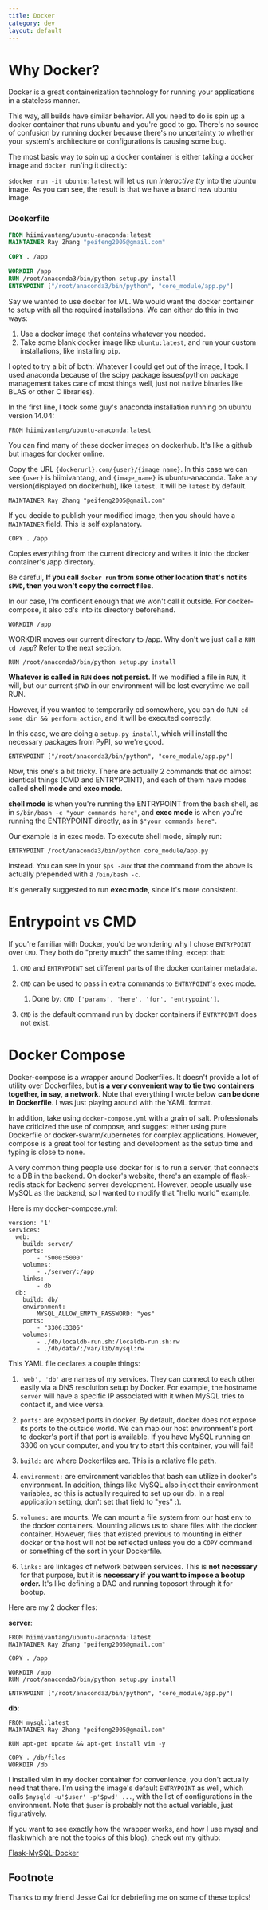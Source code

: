 ```yaml
---
title: Docker
category: dev
layout: default
---
```


# Why Docker?

Docker is a great containerization technology for running your applications in a stateless manner.

This way, all builds have similar behavior. All you need to do is spin up a docker container that runs ubuntu and you're good to go.
There's no source of confusion by running docker because there's no uncertainty to whether your system's architecture or configurations is causing some bug.

The most basic way to spin up a docker container is either taking a docker image and `docker run`'ing it directly:

`$docker run -it ubuntu:latest` will let us run *interactive* *tty* into the ubuntu image. As you can see, the result is that we have a brand new ubuntu image. 

### Dockerfile

```Dockerfile
FROM hiimivantang/ubuntu-anaconda:latest
MAINTAINER Ray Zhang "peifeng2005@gmail.com"

COPY . /app

WORKDIR /app
RUN /root/anaconda3/bin/python setup.py install
ENTRYPOINT ["/root/anaconda3/bin/python", "core_module/app.py"]
```

Say we wanted to use docker for ML. We would want the docker container to setup with all the required installations. We can either do this in two ways:

1. Use a docker image that contains whatever you needed.
2. Take some blank docker image like `ubuntu:latest`, and run your custom installations, like installing `pip`. 

I opted to try a bit of both: Whatever I could get out of the image, I took. I used anaconda because of the scipy package issues(python package management takes care of most things well, just not native binaries like BLAS or other C libraries). 

In the first line, I took some guy's anaconda installation running on ubuntu version 14.04:

```
FROM hiimivantang/ubuntu-anaconda:latest
```

You can find many of these docker images on dockerhub. It's like a github but images for docker online. 

Copy the URL `{dockerurl}.com/{user}/{image_name}`. In this case we can see `{user}` is hiimivantang, and `{image_name}` is ubuntu-anaconda. Take any version(displayed on dockerhub), like `latest`. It will be `latest` by default.

```
MAINTAINER Ray Zhang "peifeng2005@gmail.com"
```

If you decide to publish your modified image, then you should have a `MAINTAINER` field. This is self explanatory.

```
COPY . /app
```

Copies everything from the current directory and writes it into the docker container's /app directory. 

Be careful, **If you call `docker run` from some other location that's not its `$PWD`, then you won't copy the correct files.** 

In our case, I'm confident enough that we won't call it outside. For docker-compose, it also cd's into its directory beforehand.

```
WORKDIR /app
```

WORKDIR moves our current directory to /app. Why don't we just call a `RUN cd /app`? Refer to the next section. 
 
```
RUN /root/anaconda3/bin/python setup.py install
```

**Whatever is called in `RUN` does not persist.** If we modified a file in `RUN`, it will, but our current `$PWD` in our environment will be lost everytime we call RUN. 

However, if you wanted to temporarily cd somewhere, you can do `RUN cd some_dir && perform_action`, and it will be executed correctly.

In this case, we are doing a `setup.py install`, which will install the necessary packages from PyPI, so we're good.

```
ENTRYPOINT ["/root/anaconda3/bin/python", "core_module/app.py"]
```

Now, this one's a bit tricky. 
There are actually 2 commands that do almost identical things (CMD and ENTRYPOINT), and each of them have modes called **shell mode** and **exec mode**.

**shell mode** is when you're running the ENTRYPOINT from the bash shell, as in `$/bin/bash -c "your commands here"`, and **exec mode** is when you're running the ENTRYPOINT directly, as in `$"your commands here"`.

Our example is in exec mode. To execute shell mode, simply run:

```
ENTRYPOINT /root/anaconda3/bin/python core_module/app.py
```

instead. You can see in your `$ps -aux` that the command from the above is actually prepended with a `/bin/bash -c`.

It's generally suggested to run **exec mode**, since it's more consistent.

# Entrypoint vs CMD

If you're familiar with Docker, you'd be wondering why I chose `ENTRYPOINT` over `CMD`. They both do "pretty much" the same thing, except that:

1. `CMD` and `ENTRYPOINT` set different parts of the docker container metadata.

2. `CMD` can be used to pass in extra commands to `ENTRYPOINT`'s exec mode.
    1. Done by: `CMD ['params', 'here', 'for', 'entrypoint']`.

3. `CMD` is the default command run by docker containers if `ENTRYPOINT` does not exist.

# Docker Compose

Docker-compose is a wrapper around Dockerfiles. It doesn't provide a lot of utility over Dockerfiles, but **is a very convenient way to tie two containers together, in say, a network**. Note that everything I wrote below **can be done in Dockerfile**. I was just playing around with the YAML format.

In addition, take using `docker-compose.yml` with a grain of salt. Professionals have criticized the use of compose, and suggest either using pure Dockerfile or docker-swarm/kubernetes for complex applications. However, compose is a great tool for testing and development as the setup time and typing is close to none.

A very common thing people use docker for is to run a server, that connects to a DB in the backend. On docker's website, there's an example of flask-redis stack for backend server development. However, people usually use MySQL as the backend, so I wanted to modify that "hello world" example.

Here is my docker-compose.yml:

```
version: '1'
services:
  web:
    build: server/
    ports:
        - "5000:5000"
    volumes:
        - ./server/:/app
    links:
        - db
  db:
    build: db/
    environment:
        MYSQL_ALLOW_EMPTY_PASSWORD: "yes"
    ports:
        - "3306:3306"
    volumes:
        - ./db/localdb-run.sh:/localdb-run.sh:rw
        - ./db/data/:/var/lib/mysql:rw
```

This YAML file declares a couple things:

1. `'web', 'db'` are names of my services. They can connect to each other easily via a DNS resolution setup by Docker. For example, the hostname `server` will have a specific IP associated with it when MySQL tries to contact it, and vice versa.

2. `ports:` are exposed ports in docker. By default, docker does not expose its ports to the outside world. We can map our host environment's port to docker's port if that port is available. If you have MySQL running on 3306 on your computer, and you try to start this container, you will fail!

3. `build:` are where Dockerfiles are. This is a relative file path.

4. `environment:` are environment variables that bash can utilize in docker's environment. In addition, things like MySQL also inject their environment variables, so this is actually required to set up our db. In a real application setting, don't set that field to "yes" :).

5. `volumes:` are mounts. We can mount a file system from our host env to the docker containers. Mounting allows us to share files with the docker container. However, files that existed previous to mounting in either docker or the host will not be reflected unless you do a `COPY` command or something of the sort in your Dockerfile.

6. `links:` are linkages of network between services. This is **not necessary** for that purpose, but it **is necessary if you want to impose a bootup order.** It's like defining a DAG and running toposort through it for bootup.

Here are my 2 docker files:

**server**:
```
FROM hiimivantang/ubuntu-anaconda:latest
MAINTAINER Ray Zhang "peifeng2005@gmail.com"

COPY . /app

WORKDIR /app
RUN /root/anaconda3/bin/python setup.py install

ENTRYPOINT ["/root/anaconda3/bin/python", "core_module/app.py"]
```

**db**:
```
FROM mysql:latest
MAINTAINER Ray Zhang "peifeng2005@gmail.com"

RUN apt-get update && apt-get install vim -y

COPY . /db/files
WORKDIR /db
```

I installed vim in my docker container for convenience, you don't actually need that there. I'm using the image's default `ENTRYPOINT` as well, which calls `$mysqld -u'$user' -p'$pwd' ...`, with the list of configurations in the environment. Note that `$user` is probably not the actual variable, just figuratively.


If you want to see exactly how the wrapper works, and how I use mysql and flask(which are not the topics of this blog), check out my github:

[Flask-MySQL-Docker](https://github.com/OneRaynyDay/Flask-MySQL-Docker)

## Footnote

Thanks to my friend Jesse Cai for debriefing me on some of these topics!
